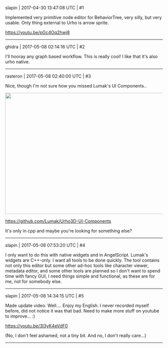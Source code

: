 slapin | 2017-04-30 13:47:08 UTC | #1

Implemented very primitive node editor for BehaviorTree,
very silly, but very usable. Only thing external to Urho is arrow sprite.

https://youtu.be/pGc4Oq2hwj8

-------------------------

ghidra | 2017-05-08 02:14:16 UTC | #2

I'll hooray any graph based workflow. This is really cool! I like that it's also urho native.

-------------------------

rasteron | 2017-05-08 02:40:00 UTC | #3

Nice, though I'm not sure how you missed Lumak's UI Components..

<img src="//cdck-file-uploads-global.s3.dualstack.us-west-2.amazonaws.com/standard17/uploads/urho3d/original/1X/6c0fb042d7c3881a011405c53fcba94b2b6dc2f7.jpg" width="690" height="388">

https://github.com/Lumak/Urho3D-UI-Components

It's only in cpp and maybe you're looking for something else?

-------------------------

slapin | 2017-05-08 07:53:20 UTC | #4

I only want to do this with native widgets and in AngelScript. Lumak's widgets are C++-only. I want all tools to be done quickly. The tool contains not only this editor but some other ad-hoc tools like character viewer, metadata editor,
and some other tools are planned so I don't want to spend time with fancy GUI, I need things simple and functional,
as these are for me, not for somebody else.

-------------------------

slapin | 2017-05-08 14:34:15 UTC | #5

Made update video. Well.... Enjoy my English. I never recorded myself before, did not notice
it was that bad. Need to make more stuff on youtube to improve... :)

https://youtu.be/3I3yK4eVdF0

(No, I don't feel ashamed, not a tiny bit. And no, I don't really care...)

-------------------------


